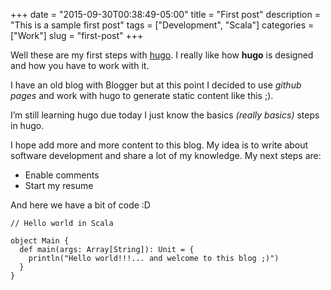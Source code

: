 +++
date = "2015-09-30T00:38:49-05:00"
title = "First post"
description = "This is a sample first post"
tags = ["Development", "Scala"]
categories = ["Work"]
slug = "first-post"
+++

Well these are my first steps with [hugo](https://gohugo.io/). I really like how **hugo** is designed and how you have to work with it.

I have an old blog with Blogger but at this point I decided to use *github pages* and work with hugo to generate static content like this ;).

I’m still learning hugo due today I just know the basics *(really basics)* steps in hugo.

I hope add more and more content to this blog. My idea is to write about software development and share a lot of my knowledge. My next steps are:

* Enable comments
* Start my resume

And here we have a bit of code :D

```
// Hello world in Scala

object Main {
  def main(args: Array[String]): Unit = {
    println("Hello world!!!... and welcome to this blog ;)")
  }
}
```
